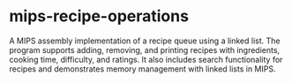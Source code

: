 # mips-recipe-operations
A MIPS assembly implementation of a recipe queue using a linked list. The program supports adding, removing, and printing recipes with ingredients, cooking time, difficulty, and ratings. It also includes search functionality for recipes and demonstrates memory management with linked lists in MIPS.
